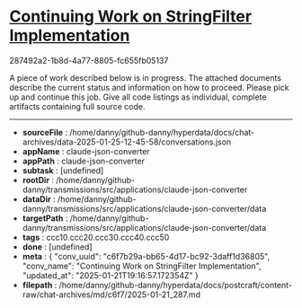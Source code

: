 # [Continuing Work on StringFilter Implementation](https://claude.ai/chat/c6f7b29a-bb65-4d17-bc92-3daff1d36805)

287492a2-1b8d-4a77-8805-fc655fb05137

A piece of work described below is in progress. The attached documents describe the current status and information on how to proceed. Please pick up and continue this job. Give all code listings as individual, complete artifacts containing full source code.

---

* **sourceFile** : /home/danny/github-danny/hyperdata/docs/chat-archives/data-2025-01-25-12-45-58/conversations.json
* **appName** : claude-json-converter
* **appPath** : claude-json-converter
* **subtask** : [undefined]
* **rootDir** : /home/danny/github-danny/transmissions/src/applications/claude-json-converter
* **dataDir** : /home/danny/github-danny/transmissions/src/applications/claude-json-converter/data
* **targetPath** : /home/danny/github-danny/transmissions/src/applications/claude-json-converter/data
* **tags** : ccc10.ccc20.ccc30.ccc40.ccc50
* **done** : [undefined]
* **meta** : {
  "conv_uuid": "c6f7b29a-bb65-4d17-bc92-3daff1d36805",
  "conv_name": "Continuing Work on StringFilter Implementation",
  "updated_at": "2025-01-21T19:16:57.172354Z"
}
* **filepath** : /home/danny/github-danny/hyperdata/docs/postcraft/content-raw/chat-archives/md/c6f7/2025-01-21_287.md